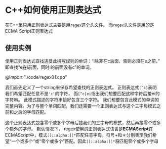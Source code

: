 # C++如何使用正则表达式

在C++里只用正则表达式主要是用`regex`这个头文件。
而`regex`头文件是用的是ECMA Script正则表达式

## 使用实例

使用正则表达式查找违反此拼写规则的单词：“i除非在c后面，否则必须在e之前。”
即查找“e在i前面，同时i的前面没有c”的单词。

@import "./code/regex01.cpp"

我们首先定义了一个string来保存希望查找的正则表达式。
正则表达式`[^c]`表明我们希望匹配任意不是`'c'`的字符，
而`[^c]ei`指出我们想要匹配这种字符后接ei的字符串。
此模式描述的字符串恰好包含三个字符。
我们想要包含此模式的单词的完整内容。为了与整个单词匹配，我们还需要一个正则表达式与这个三字母模式之前和之后的字母匹配。

这个正则表达式包含零个或多个字母后接我们的三字母的模式，然后再接零个或多个额外的字母。
默认情况下， regex使用的正则表达式语言是**ECMAScript**在ECMAScript中，模式`[[::alpha:]]*`匹配任意字母，符号+和＊分别表示我们希望“一个或多个”或“零个或多个”匹配。因此`[[::alpha:]]*`将匹配零个或多个字母
